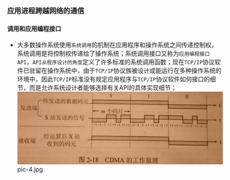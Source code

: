 ### 应用进程跨越网络的通信
#### 调用和应用编程接口
+ 大多数操作系统使用`系统调用`的机制在应用程序和操作系统之间传递控制权，系统调用是将控制权传递给了操作系统；系统调用接口又称为`应用编程接口API`，`API从程序设计的角度`定义了许多标准的系统调用函数；现在`TCP/IP`协议软件已驻留在操作系统中，由于`TCP/IP`协议族被设计成能运行在多种操作系统的环境中，因此`TCP/IP`标准没有规定应用程序与`TCP/IP`协议软件如何接口的细节，而是允许系统设计者能够选择有关API的具体实现细节；
![image](https://github.com/ningbaoqi/ComputerNetWork/blob/master/gif/pic-4.jpg)   pic-4.jpg
